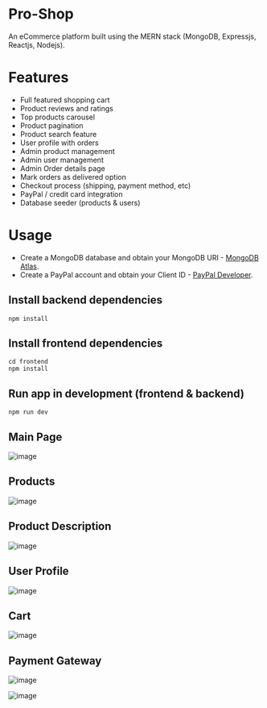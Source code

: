 # Pro-Shop
An eCommerce platform built using the MERN stack (MongoDB, Expressjs, Reactjs, Nodejs).

# Features
* Full featured shopping cart
* Product reviews and ratings
* Top products carousel
* Product pagination
* Product search feature
* User profile with orders
* Admin product management
* Admin user management
* Admin Order details page
* Mark orders as delivered option
* Checkout process (shipping, payment method, etc)
* PayPal / credit card integration
* Database seeder (products & users)

# Usage 

* Create a MongoDB database and obtain your MongoDB URI - [MongoDB Atlas](https://www.mongodb.com/atlas).
* Create a PayPal account and obtain your Client ID - [PayPal Developer](https://developer.paypal.com/).

## Install backend dependencies
```
npm install
```

## Install frontend dependencies
```
cd frontend
npm install
```

## Run app in development (frontend & backend)
```
npm run dev
```

## Main Page

![image](https://github.com/Kartiksood10/Pro-Shop/assets/82945071/215e7864-de4b-4d89-8e27-750e96649db6)

## Products

![image](https://github.com/Kartiksood10/Pro-Shop/assets/82945071/3e9eae84-6a8a-441e-a2bf-e17189a842ff)

## Product Description

![image](https://github.com/Kartiksood10/Pro-Shop/assets/82945071/c4883ef1-e862-4ec0-9d1f-96e7748d8776)

## User Profile

![image](https://github.com/Kartiksood10/Pro-Shop/assets/82945071/32b68efc-5843-43c6-966c-a3a83806c4c4)

## Cart

![image](https://github.com/Kartiksood10/Pro-Shop/assets/82945071/50ef3abf-f3bf-468c-8750-da960040739d)

## Payment Gateway

![image](https://github.com/Kartiksood10/Pro-Shop/assets/82945071/8c1eadd6-aec1-4d9e-b5ad-fa79258e6e28)

![image](https://github.com/Kartiksood10/Pro-Shop/assets/82945071/10247bfb-1e7e-46d3-9cdd-484a8f9eb541)






